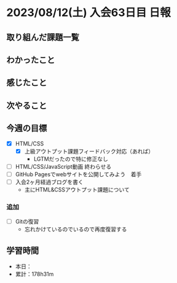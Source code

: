 # 2023/08/12(土) 入会63日目 日報

## 取り組んだ課題一覧

<!-- - HTML/CSS/JavaScript動画（142途中~145/403） -->

## わかったこと

## 感じたこと

## 次やること

## 今週の目標

- [x] HTML/CSS
  - [x] 上級アウトプット課題フィードバック対応（あれば）
    - LGTMだったので特に修正なし
- [ ] HTML/CSS/JavaScript動画 終わらせる
- [ ] GitHub Pagesでwebサイトを公開してみよう　着手
- [ ] 入会2ヶ月経過ブログを書く
  - 主にHTML&CSSアウトプット課題について

### 追加

- [ ] Gitの復習
  - 忘れかけているのでいるので再度復習する

## 学習時間

- 本日：
- 累計：178h31m
